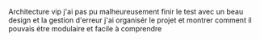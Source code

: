 Architecture vip
j'ai pas pu malheureusement finir le test avec un beau design et la gestion d'erreur j'ai organisér le projet et montrer comment il pouvais étre modulaire et facile à comprendre
